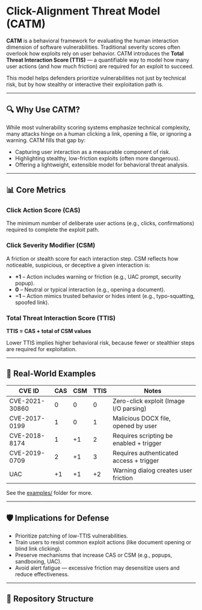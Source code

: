 # Click-Alignment Threat Model (CATM)

**CATM** is a behavioral framework for evaluating the human interaction dimension of software vulnerabilities. Traditional severity scores often overlook how exploits rely on user behavior. CATM introduces the **Total Threat Interaction Score (TTIS)** — a quantifiable way to model how many user actions (and how much friction) are required for an exploit to succeed.

This model helps defenders prioritize vulnerabilities not just by technical risk, but by how stealthy or interactive their exploitation path is.

---

## 🔍 Why Use CATM?

While most vulnerability scoring systems emphasize technical complexity, many attacks hinge on a human clicking a link, opening a file, or ignoring a warning. CATM fills that gap by:

- Capturing user interaction as a measurable component of risk.
- Highlighting stealthy, low-friction exploits (often more dangerous).
- Offering a lightweight, extensible model for behavioral threat analysis.

---

## 📊 Core Metrics

### Click Action Score (CAS)
The minimum number of deliberate user actions (e.g., clicks, confirmations) required to complete the exploit path.

### Click Severity Modifier (CSM)
A friction or stealth score for each interaction step. CSM reflects how noticeable, suspicious, or deceptive a given interaction is:

- **+1** – Action includes warning or friction (e.g., UAC prompt, security popup).
- **0** – Neutral or typical interaction (e.g., opening a document).
- **−1** – Action mimics trusted behavior or hides intent (e.g., typo-squatting, spoofed link).

### Total Threat Interaction Score (TTIS)
**TTIS = CAS + total of CSM values**

Lower TTIS implies higher behavioral risk, because fewer or stealthier steps are required for exploitation.

---

## 🧠 Real-World Examples

| CVE ID          | CAS | CSM | TTIS | Notes                                      |
|-----------------|-----|-----|------|---------------------------------------------|
| CVE-2021-30860  | 0   | 0   | 0    | Zero-click exploit (Image I/O parsing)     |
| CVE-2017-0199   | 1   | 0   | 1    | Malicious DOCX file, opened by user        |
| CVE-2018-8174   | 1   | +1  | 2    | Requires scripting be enabled + trigger    |
| CVE-2019-0709   | 2   | +1  | 3    | Requires authenticated access + trigger    |
| UAC             | +1  | +1  | +2   | Warning dialog creates user friction       |

See the [examples/](./examples) folder for more.

---

## 🛡 Implications for Defense

- Prioritize patching of low-TTIS vulnerabilities.
- Train users to resist common exploit actions (like document opening or blind link clicking).
- Preserve mechanisms that increase CAS or CSM (e.g., popups, sandboxing, UAC).
- Avoid alert fatigue — excessive friction may desensitize users and reduce effectiveness.

---

## 📁 Repository Structure


